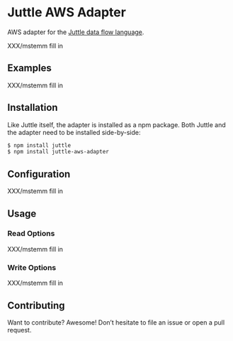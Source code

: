 # Juttle AWS Adapter

AWS adapter for the [Juttle data flow
language](https://github.com/juttle/juttle).

XXX/mstemm fill in

## Examples

XXX/mstemm fill in

## Installation

Like Juttle itself, the adapter is installed as a npm package. Both Juttle and
the adapter need to be installed side-by-side:

```bash
$ npm install juttle
$ npm install juttle-aws-adapter
```
## Configuration

XXX/mstemm fill in

## Usage

### Read Options

XXX/mstemm fill in

### Write Options

XXX/mstemm fill in

## Contributing

Want to contribute? Awesome! Don’t hesitate to file an issue or open a pull
request.
